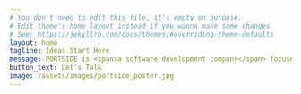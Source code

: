 ```yaml
---
# You don't need to edit this file, it's empty on purpose.
# Edit theme's home layout instead if you wanna make some changes
# See: https://jekyllrb.com/docs/themes/#overriding-theme-defaults
layout: home
tagline: Ideas Start Here
message: PORTSIDE is <span>a software development company</span> focused on Designing, Building & Shipping Code for custom enterprise solutions for small to medium sized businesses.
button_text: Let's Talk
image: /assets/images/portside_poster.jpg
---
```

